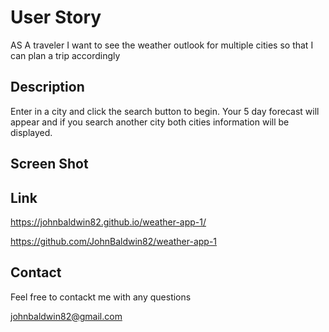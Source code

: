 # User Story

AS A traveler I want to see the weather outlook for multiple cities
so that I can plan a trip accordingly

## Description

Enter in a city and click the search button to begin. Your 5 day forecast will appear and if you search another city both cities information will be displayed.

## Screen Shot




## Link

https://johnbaldwin82.github.io/weather-app-1/

https://github.com/JohnBaldwin82/weather-app-1

## Contact

Feel free to contackt me with any questions

johnbaldwin82@gmail.com